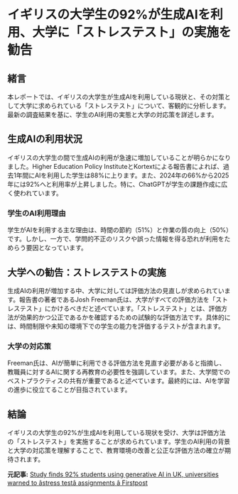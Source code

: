 # イギリスの大学生の92%が生成AIを利用、大学に「ストレステスト」の実施を勧告

## 緒言

本レポートでは、イギリスの大学生が生成AIを利用している現状と、その対策として大学に求められている「ストレステスト」について、客観的に分析します。最新の調査結果を基に、学生のAI利用の実態と大学の対応策を詳述します。

## 生成AIの利用状況

イギリスの大学生の間で生成AIの利用が急速に増加していることが明らかになりました。Higher Education Policy InstituteとKortextによる報告書によれば、過去1年間にAIを利用した学生は88%に上ります。また、2024年の66%から2025年には92%へと利用率が上昇しました。特に、ChatGPTが学生の課題作成に広く使われています。

### 学生のAI利用理由

学生がAIを利用する主な理由は、時間の節約（51%）と作業の質の向上（50%）です。しかし、一方で、学問的不正のリスクや誤った情報を得る恐れが利用をためらう要因となっています。

## 大学への勧告：ストレステストの実施

生成AIの利用が増加する中、大学に対しては評価方法の見直しが求められています。報告書の著者であるJosh Freeman氏は、大学がすべての評価方法を「ストレステスト」にかけるべきだと述べています。「ストレステスト」とは、評価方法が効果的かつ公正であるかを確認するための試験的な評価方法です。具体的には、時間制限や未知の環境下での学生の能力を評価するテストが含まれます。

### 大学の対応策

Freeman氏は、AIが簡単に利用できる評価方法を見直す必要があると指摘し、教職員に対するAIに関する再教育の必要性を強調しています。また、大学間でのベストプラクティスの共有が重要であると述べています。最終的には、AIを学習の進歩に役立てることが目指されています。

## 結論

イギリスの大学生の92%が生成AIを利用している現状を受け、大学は評価方法の「ストレステスト」を実施することが求められています。学生のAI利用の背景と大学の対応策を理解することで、教育環境の改善と公正な評価方法の確立が期待されます。

**元記事:** [Study finds 92% students using generative AI in UK, universities warned to âstress testâ assignments â Firstpost](https://www.firstpost.com/world/study-finds-92-students-using-generative-ai-in-uk-universities-warned-to-stress-test-assignments-13866902.html)